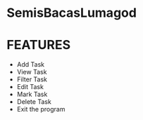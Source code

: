 # SemisBacasLumagod
# FEATURES
- Add Task
- View Task
- Filter Task
- Edit Task
- Mark Task
- Delete Task
- Exit the program
